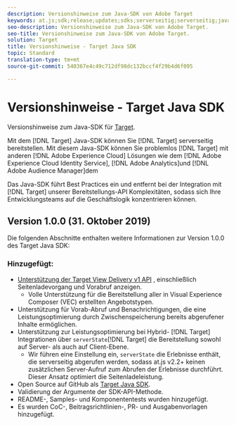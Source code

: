 ```yaml
---
description: Versionshinweise zum Java-SDK von Adobe Target
keywords: at.js;sdk;release;updates;sdks;serverseitig;serverseitig;java;java sdk
seo-description: Versionshinweise zum Java-SDK von Adobe Target.
seo-title: Versionshinweise zum Java-SDK von Adobe Target.
solution: Target
title: Versionshinweise - Target Java SDK
topic: Standard
translation-type: tm+mt
source-git-commit: 540367e4c49c712df98dc132bccf4f29b4d6f095

---
```



# Versionshinweise - Target Java SDK

Versionshinweise zum Java-SDK für [Target](https://github.com/adobe/target-java-sdk).

Mit dem [!DNL Target] Java-SDK können Sie [!DNL Target] serverseitig bereitstellen. Mit diesem Java-SDK können Sie problemlos [!DNL Target] mit anderen [!DNL Adobe Experience Cloud] Lösungen wie dem [!DNL Adobe Experience Cloud Identity Service], [!DNL Adobe Analytics]und [!DNL Adobe Audience Manager]dem

Das Java-SDK führt Best Practices ein und entfernt bei der Integration mit [!DNL Target] unserer Bereitstellungs-API Komplexitäten, sodass sich Ihre Entwicklungsteams auf die Geschäftslogik konzentrieren können.

## Version 1.0.0 (31. Oktober 2019)

Die folgenden Abschnitte enthalten weitere Informationen zur Version 1.0.0 des Target Java SDK:

### Hinzugefügt:

* [Unterstützung der Target View Delivery v1 API](https://developers.adobetarget.com/api/delivery-api/) , einschließlich Seitenladevorgang und Vorabruf anzeigen.
   * Volle Unterstützung für die Bereitstellung aller in Visual Experience Composer (VEC) erstellten Angebotstypen.
* Unterstützung für Vorab-Abruf und Benachrichtigungen, die eine Leistungsoptimierung durch Zwischenspeicherung bereits abgerufener Inhalte ermöglichen.
* Unterstützung zur Leistungsoptimierung bei Hybrid- [!DNL Target] Integrationen über `serverState`[!DNL Target] die Bereitstellung sowohl auf Server- als auch auf Client-Ebene.
   * Wir führen eine Einstellung ein, `serverState` die Erlebnisse enthält, die serverseitig abgerufen werden, sodass at.js v2.2+ keinen zusätzlichen Server-Aufruf zum Abrufen der Erlebnisse durchführt. Dieser Ansatz optimiert die Seitenladeleistung.
* Open Source auf GitHub als [Target Java SDK](https://github.com/adobe/target-java-sdk).
* Validierung der Argumente der SDK-API-Methode.
* README-, Samples- und Komponententests wurden hinzugefügt.
* Es wurden CoC-, Beitragsrichtlinien-, PR- und Ausgabenvorlagen hinzugefügt.

